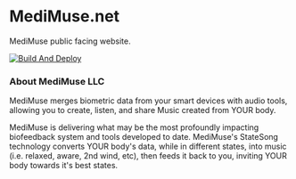 # MediMuse.net
MediMuse public facing website.

[![Build And Deploy](https://github.com/MaplePost/www-medimuse.net/actions/workflows/astro.yml/badge.svg)](https://github.com/MaplePost/www-medimuse.net/actions/workflows/astro.yml)


### About MediMuse LLC

MediMuse merges biometric data from your smart devices with audio tools, allowing you to create, listen, and share Music created from YOUR body.

MediMuse is delivering what may be the most profoundly impacting biofeedback system and tools developed to date. MediMuse's StateSong technology converts YOUR body's data, while in different states, into music (i.e. relaxed, aware, 2nd wind, etc), then feeds it back to you, inviting YOUR body towards it's best states.


